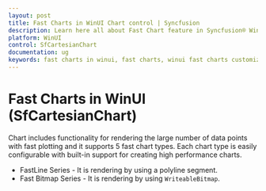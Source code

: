 ```yaml
---
layout: post
title: Fast Charts in WinUI Chart control | Syncfusion
description: Learn here all about Fast Chart feature in Syncfusion® WinUI Chart (SfCartesianChart) control and how to configure easily with high performance charts.
platform: WinUI
control: SfCartesianChart
documentation: ug
keywords: fast charts in winui, fast charts, winui fast charts customization, syncfusion winui fast charts, winui sfcartesianchart.
---
```


# Fast Charts in WinUI (SfCartesianChart)

Chart includes functionality for rendering the large number of data points with fast plotting and it supports 5 fast chart types. Each chart type is easily configurable with built-in support for creating high performance charts.

* FastLine Series -  It is rendering by using a polyline segment.
* Fast Bitmap Series - It is rendering by using `WriteableBitmap`.
